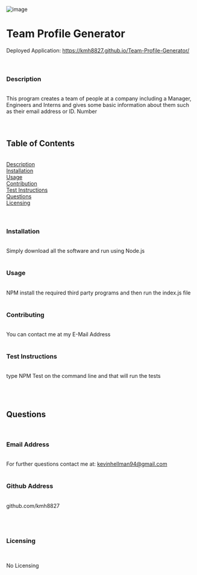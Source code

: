 ![image](https://user-images.githubusercontent.com/73497003/108279139-1cd26080-714a-11eb-94bd-2f44b0b0c10b.png)

# Team Profile Generator <img align="right" src=" ">
Deployed Application: https://kmh8827.github.io/Team-Profile-Generator/
&nbsp;  
&nbsp;  
&nbsp;  
### Description  
&nbsp;  
This program creates a team of people at a company including a Manager, Engineers and Interns and gives some basic information about them such as their email address or ID. Number  
&nbsp;  
&nbsp;  
## Table of Contents  
&nbsp;  
[Description](#description)  
[Installation](#installation)  
[Usage](#usage)  
[Contribution](#contributing)  
[Test Instructions](#test-instructions)  
[Questions](#questions)  
[Licensing](#licensing)  
&nbsp;  
&nbsp;  
### Installation  
&nbsp;  
Simply download all the software and run using Node.js  
&nbsp;  
### Usage  
&nbsp;  
NPM install the required third party programs and then run the index.js file  
&nbsp;  
### Contributing  
&nbsp;  
You can contact me at my E-Mail Address  
&nbsp;  
### Test Instructions  
&nbsp;  
type NPM Test on the command line and that will run the tests  
&nbsp;  
&nbsp;  
&nbsp;  
## Questions  
&nbsp;  
### Email Address  
&nbsp;  
For further questions contact me at: kevinhellman94@gmail.com  
&nbsp;  
### Github Address  
&nbsp;  
github.com/kmh8827  
&nbsp;  
&nbsp;  
&nbsp;  
### Licensing  
&nbsp;  
    
No Licensing
